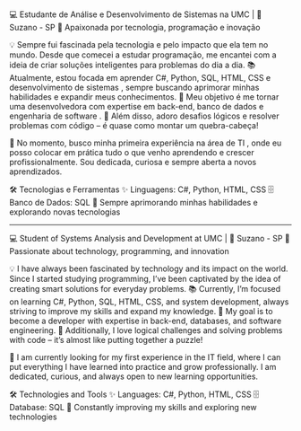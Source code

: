 💻 Estudante de Análise e Desenvolvimento de Sistemas na UMC | 📍 Suzano - SP
🚀 Apaixonada por tecnologia, programação e inovação

💡 Sempre fui fascinada pela tecnologia e pelo impacto que ela tem no mundo. Desde que comecei a estudar programação, me encantei com a ideia de criar soluções inteligentes para problemas do dia a dia.
📚 Atualmente, estou focada em aprender C#, Python, SQL, HTML, CSS e desenvolvimento de sistemas , sempre buscando aprimorar minhas habilidades e expandir meus conhecimentos.
🎯 Meu objetivo é me tornar uma desenvolvedora com expertise em back-end, banco de dados e engenharia de software .
🤖 Além disso, adoro desafios lógicos e resolver problemas com código – é quase como montar um quebra-cabeça!

💼 No momento, busco minha primeira experiência na área de TI , onde eu posso colocar em prática tudo o que venho aprendendo e crescer profissionalmente. Sou dedicada, curiosa e sempre aberta a novos aprendizados.

🛠️ Tecnologias e Ferramentas
✨ Linguagens: C#, Python, HTML, CSS
🗄️ Banco de Dados: SQL
📌 Sempre aprimorando minhas habilidades e explorando novas tecnologias

__________________________________________________________________________________________________________________________________________________________________________________________

💻 Student of Systems Analysis and Development at UMC | 📍 Suzano - SP
🚀 Passionate about technology, programming, and innovation

💡 I have always been fascinated by technology and its impact on the world. Since I started studying programming, I’ve been captivated by the idea of creating smart solutions for everyday problems.
📚 Currently, I’m focused on learning C#, Python, SQL, HTML, CSS, and system development, always striving to improve my skills and expand my knowledge.
🎯 My goal is to become a developer with expertise in back-end, databases, and software engineering.
🤖 Additionally, I love logical challenges and solving problems with code – it’s almost like putting together a puzzle!

💼 I am currently looking for my first experience in the IT field, where I can put everything I have learned into practice and grow professionally. I am dedicated, curious, and always open to new learning opportunities.

🛠️ Technologies and Tools
✨ Languages: C#, Python, HTML, CSS
🗄️ Database: SQL
📌 Constantly improving my skills and exploring new technologies
